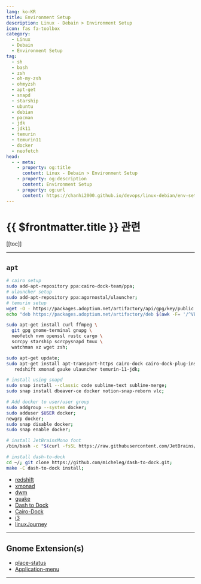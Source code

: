 ```yaml
---
lang: ko-KR
title: Environment Setup
description: Linux - Debain > Environment Setup
icon: fas fa-toolbox
category:
  - Linux 
  - Debain
  - Environment Setup
tag: 
  - sh
  - bash
  - zsh
  - oh-my-zsh
  - ohmyzsh
  - apt-get
  - snapd
  - starship
  - ubuntu
  - debian
  - pacman
  - jdk 
  - jdk11
  - temurin
  - temurin11
  - docker
  - neofetch
head:
  - - meta:
    - property: og:title
      content: Linux - Debain > Environment Setup
    - property: og:description
      content: Environment Setup
    - property: og:url
      content: https://chanhi2000.github.io/devops/linux-debian/env-setup.html
---
```


# {{ $frontmatter.title }} 관련

[[toc]]

---

## `apt`

```sh
# cairo setup
sudo add-apt-repository ppa:cairo-dock-team/ppa;
# ulauncher setup
sudo add-apt-repository ppa:agornostal/ulauncher;
# temurin setup
wget -O - https://packages.adoptium.net/artifactory/api/gpg/key/public | apt-key add -;
echo "deb https://packages.adoptium.net/artifactory/deb $(awk -F= '/^VERSION_CODENAME/{print$2}' /etc/os-release) main" | tee /etc/apt/sources.list.d/adoptium.list;

sudo apt-get install curl ffmpeg \ 
  git gpg gnome-terminal gnupg \
  neofetch nvm openssl rustc cargo \
  scrcpy starship scrcpysnapd tmux \
  watchman xz wget zsh;

sudo apt-get update;
sudo apt-get install apt-transport-https cairo-dock cairo-dock-plug-ins \
   redshift xmonad gauke ulauncher temurin-11-jdk;

# install using snapd
sudo snap install --classic code sublime-text sublime-merge;
sudo snap install dbeaver-ce docker notion-snap-reborn vlc;

# Add docker to user/user group
sudo addgroup --system docker;
sudo adduser $USER docker;
newgrp docker;
sudo snap disable docker;
sudo snap enable docker;

# install JetBrainsMono font
/bin/bash -c "$(curl -fsSL https://raw.githubusercontent.com/JetBrains/JetBrainsMono/master/install_manual.sh)";

# install dash-to-dock
cd ~/; git clone https://github.com/micheleg/dash-to-dock.git;
make -C dash-to-dock install;
```

- [redshift](https://jonls.dk/redshift)
- [xmonad](https://xmonad.org)
- [dwm](https://dwm.suckless.org)
- [guake](https://github.com/Guake/guake)
- [Dash to Dock](https://micheleg.github.io/dash-to-dock/download.html)
- [Cairo-Dock](https://glx-dock.org)
- [i3](https://i3wm.org)
- [linuxJourney](https://linuxjourney.com)

---

## Gnome Extension(s)

- [place-status](https://extensions.gnome.org/extension/8/places-status-indicator/)
- [Application-menu](https://extensions.gnome.org/extension/6/applications-menu/)

---

<TagLinks />